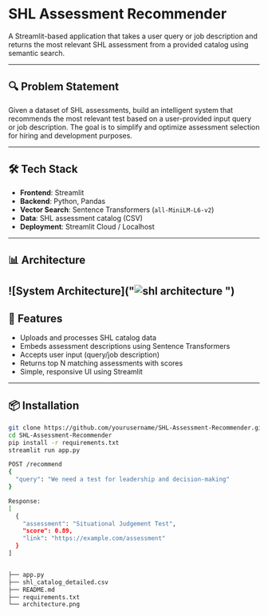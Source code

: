 # SHL Assessment Recommender

A Streamlit-based application that takes a user query or job description and returns the most relevant SHL assessment from a provided catalog using semantic search.

---

## 🔍 Problem Statement

Given a dataset of SHL assessments, build an intelligent system that recommends the most relevant test based on a user-provided input query or job description. The goal is to simplify and optimize assessment selection for hiring and development purposes.

---

## 🛠️ Tech Stack

- **Frontend**: Streamlit
- **Backend**: Python, Pandas
- **Vector Search**: Sentence Transformers (`all-MiniLM-L6-v2`)
- **Data**: SHL assessment catalog (CSV)
- **Deployment**: Streamlit Cloud / Localhost

---

## 📊 Architecture

![System Architecture]("![shl architecture](https://github.com/user-attachments/assets/59c455cc-d0c8-4968-bac6-a274421c7af9)
")
---


## 🚀 Features

- Uploads and processes SHL catalog data
- Embeds assessment descriptions using Sentence Transformers
- Accepts user input (query/job description)
- Returns top N matching assessments with scores
- Simple, responsive UI using Streamlit

---

## 📦 Installation

```bash
git clone https://github.com/yourusername/SHL-Assessment-Recommender.git
cd SHL-Assessment-Recommender
pip install -r requirements.txt
streamlit run app.py

POST /recommend
{
  "query": "We need a test for leadership and decision-making"
}

Response:
[
  {
    "assessment": "Situational Judgement Test",
    "score": 0.89,
    "link": "https://example.com/assessment"
  }
]


├── app.py
├── shl_catalog_detailed.csv
├── README.md
├── requirements.txt
└── architecture.png

